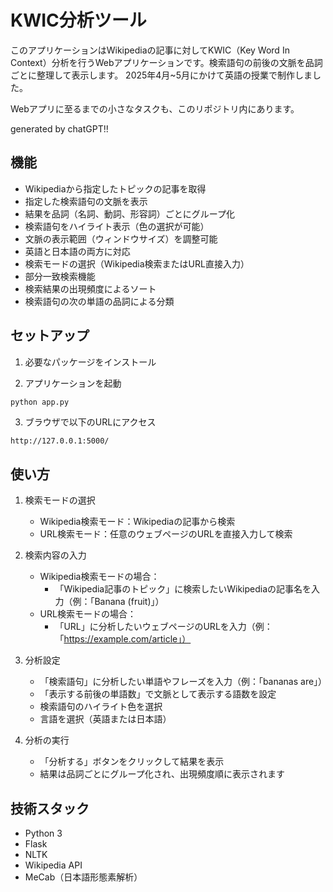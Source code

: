 # KWIC分析ツール

このアプリケーションはWikipediaの記事に対してKWIC（Key Word In Context）分析を行うWebアプリケーションです。検索語句の前後の文脈を品詞ごとに整理して表示します。
2025年4月~5月にかけて英語の授業で制作しました。

Webアプリに至るまでの小さなタスクも、このリポジトリ内にあります。

generated by chatGPT!!

## 機能

- Wikipediaから指定したトピックの記事を取得
- 指定した検索語句の文脈を表示
- 結果を品詞（名詞、動詞、形容詞）ごとにグループ化
- 検索語句をハイライト表示（色の選択が可能）
- 文脈の表示範囲（ウィンドウサイズ）を調整可能
- 英語と日本語の両方に対応
- 検索モードの選択（Wikipedia検索またはURL直接入力）
- 部分一致検索機能
- 検索結果の出現頻度によるソート
- 検索語句の次の単語の品詞による分類

## セットアップ

1. 必要なパッケージをインストール



2. アプリケーションを起動

```bash
python app.py
```

3. ブラウザで以下のURLにアクセス

```
http://127.0.0.1:5000/
```

## 使い方

1. 検索モードの選択
   - Wikipedia検索モード：Wikipediaの記事から検索
   - URL検索モード：任意のウェブページのURLを直接入力して検索

2. 検索内容の入力
   - Wikipedia検索モードの場合：
     - 「Wikipedia記事のトピック」に検索したいWikipediaの記事名を入力（例：「Banana (fruit)」）
   - URL検索モードの場合：
     - 「URL」に分析したいウェブページのURLを入力（例：「https://example.com/article」）

3. 分析設定
   - 「検索語句」に分析したい単語やフレーズを入力（例：「bananas are」）
   - 「表示する前後の単語数」で文脈として表示する語数を設定
   - 検索語句のハイライト色を選択
   - 言語を選択（英語または日本語）

4. 分析の実行
   - 「分析する」ボタンをクリックして結果を表示
   - 結果は品詞ごとにグループ化され、出現頻度順に表示されます

## 技術スタック

- Python 3
- Flask
- NLTK
- Wikipedia API
- MeCab（日本語形態素解析） 
